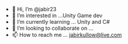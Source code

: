 - 👋 Hi, I’m @jabir23
- 👀 I’m interested in ...Unity Game dev
- 🌱 I’m currently learning ... Unity and C#
- 💞️ I’m looking to collaborate on ...
- 📫 How to reach me ... jabirkullow@live.com

<!---
jabir23/jabir23 is a ✨ special ✨ repository because its `README.md` (this file) appears on your GitHub profile.
You can click the Preview link to take a look at your changes.
--->
